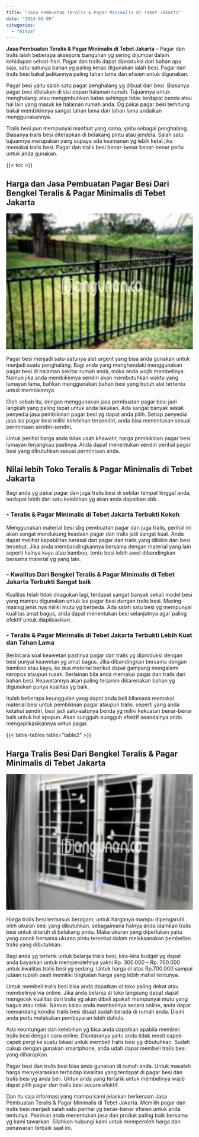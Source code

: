 ```yaml
---
title: "Jasa Pembuatan Teralis & Pagar Minimalis di Tebet Jakarta"
date: "2024-09-09"
categories: 
  - "biaya"
---
```


**Jasa Pembuatan Teralis & Pagar Minimalis di Tebet Jakarta** – Pagar dan tralis ialah beberapa aksesoris bangunan yg sering dijumpai dalam kehidupan sehari-hari. Pagar dan trails dapat diproduksi dari bahan apa saja, satu-satunya bahan yg paling kerap digunakan ialah besi. Pagar dan trails besi bakal jadikannya paling tahan lama dan efisien untuk digunakan.

Pagar besi yaitu salah satu pagar penghalang yg dibuat dari besi. Biasanya pagar besi diletakan di sisi depan halaman rumah. Tujuannya untuk menghalangi atau mengimbuhkan batas sehingga tidak terdapat benda atau hal lain yang masuk ke halaman rumah anda. Dg pakai pagar besi terhitung bakal membikinnya sangat tahan lama dan tahan lama andaikan menggunakannya.

Tralis besi pun mempunyai manfaat yang sama, yaitu sebagai penghalang. Biasanya trails besi diterapkan di belakang pintu atau jendela. Salah satu tujuannya merupakan yang supaya ada keamanan yg lebih ketat jika memakai tralis besi. Pagar dan tralis besi benar-benar benar-benar perlu untuk anda gunakan.

{{< toc >}}

## Harga dan Jasa Pembuatan Pagar Besi Dari Bengkel Teralis & Pagar Minimalis di Tebet Jakarta

![Jasa Pembuatan Teralis & Pagar Minimalis di Tebet Jakarta](/images/pagar-minimalis-murah-27.png)

Pagar besi menjadi satu-satunya alat urgent yang bisa anda gunakan untuk menjadi suatu penghalang. Bagi anda yang menghendaki menggunakan pagar besi di halaman sekitar rumah anda, maka anda wajib membelinya. Namun jika anda membikinnya sendiri akan membutuhkan waktu yang lumayan lama, bahkan menggunakan bahan besi yang butuh alat tertentu untuk membikinnya.

Oleh sebab itu, dengan menggunakan jasa pembuatan pagar besi jadi langkah yang paling tepat untuk anda lakukan. Ada sangat banyak sekali penyedia jasa pembikinan pagar besi yg dapat anda pilih. Setiap penyedia jasa las pagar besi miliki kelebihan tersendiri, anda bisa menentukan sesuai permintaan sendiri-sendiri.

Untuk perihal harga anda tidak usah khawatir, harga pembikinan pagar besi lumayan terjangkau pastinya. Anda dapat menentukan sendiri perihal pagar besi yang dibutuhkan sesuai permintaan anda.

## Nilai lebih Toko Teralis & Pagar Minimalis di Tebet Jakarta

Bagi anda yg pakai pagar dan juga tralis besi di sekitar tempat tinggal anda, terdapat lebih dari satu kelebihan yg akan anda dapatkan sbb.

### \- Teralis & Pagar Minimalis di Tebet Jakarta Terbukti Kokoh

Menggunakan material besi sbg pembuatan pagar dan juga tralis, perihal ini akan sangat mendukung keadaan pagar dan tralis jadi sangat kuat. Anda dapat melihat kapabilitas berasal dari pagar dan tralis yang dibikin dari besi tersebut. Jika anda membandingkannya bersama dengan material yang lain seperti halnya kayu atau bamboo, tentu besi lebih awet dibandingkan bersama material yg yang lain.

### \- Kwalitas Dari Bengkel Teralis & Pagar Minimalis di Tebet Jakarta Terbukti Sangat baik

Kualitas telah tidak diragukan lagi, terdapat sangat banyak sekali model besi yang mampu digunakan untuk las pagar besi dengan tralis besi. Masing-masing jenis nya miliki mutu yg berbeda. Ada salah satu besi yg mempunyai kualitas amat bagus, anda dapat menentukan besi selanjutnya agar paling efektif untuk diaplikasikan.

### \- Teralis & Pagar Minimalis di Tebet Jakarta Terbukti Lebih Kuat dan Tahan Lama

Berbicara soal keawetan pastinya pagar dan tralis yg diproduksi dengan besi punyai keawetan yg amat bagus. Jika dibandingkan bersama dengan bamboo atau kayu, ke dua material berikut dapat gampang mengalami keropos ataupun rusak. Berlainan bila anda memakai pagar dan tralis dari bahan besi. Keawetannya akan paling terjamin dikarenakan bahan yg digunakan punya kualitas yg baik.

Itulah beberapa keunggulan yang dapat anda beli bilamana memakai material besi untuk pembikinan pagar ataupun tralis. seperti yang anda ketahui sendiri, besi jadi satu-satunya benda yg miliki kekuatan benar-benar baik untuk hal apapun. Akan sungguh-sungguh efektif seandainya anda mengaplikasikannya untuk pagar.

{{< table-tables table="table2" >}}

## Harga Tralis Besi Dari Bengkel Teralis & Pagar Minimalis di Tebet Jakarta

![Jasa Pembuatan Teralis & Pagar Minimalis di Tebet Jakarta](/images/teralis-minimalis-murah-21.png)

Harga tralis besi termasuk beragam, untuk harganya mampu dipengaruhi oleh ukuran besi yang dibutuhkan. sebagaimana halnya anda idamkan tralis besi untuk ditaruh di belakang pintu. Maka ukuran yang diperlukan yaitu yang cocok bersama ukuran pintu tersebut dalam melaksanakan pembelian tralis yang dibutuhkan.

Bagi anda yg tertarik untuk belanja tralis besi, kira-kira budget yg dapat anda bayarkan untuk memperolehnya yakni Rp. 300.000 – Rp. 700.000 untuk kwalitas tralis besi yg sedang. Untuk harga di atas Rp.700.000 sampai jutaan rupiah pasti memiliki tingkatan harga yang lebih mahal tentunya.

Untuk membeli tralis besi bisa anda dapatkan di toko paling dekat atau membelinya via online. Jika anda belanja di toko langsung dapat dapat mengecek kualitas dari tralis yg akan dibeli apakah mempunyai mutu yang bagus atau tidak. Namun kalau anda membelinya secara online, anda dapat memandang kondisi tralis besi disaat sudah berada di rumah anda. Disini anda perlu melakukan pembayaran lebih dahulu.

Ada keuntungan dan kelebihan yg bisa anda dapatkan apabila membeli tralis besi dengan cara online. Diantaranya yaitu anda tidak mesti capek-capek pergi ke suatu lokasi untuk membeli tralis besi yg dibutuhkan. Sudah cukup dengan gunakan smartphone, anda udah dapat membeli tralis besi yang diharapkan.

Pagar besi dan tralis besi bisa anda gunakan di rumah anda. Untuk masalah harga menyelaraskan terhadap kwalitas yang terdapat di pagar besi dan tralis besi yg anda beli. Untuk anda yang tertarik untuk membelinya wajib dapat pilih pagar dan tralis besi secara efektif.

Dan itu saja informasi yang mampu kami jelaskan berkenaan Jasa Pembuatan Teralis & Pagar Minimalis di Tebet Jakarta. Memilih pagar dan tralis besi menjadi salah satu perihal yg benar-benar efisien untuk anda tentunya. Pastikan anda menentukan jasa dan produk paling baik bersama yg kami tawarkan. Silahkan hubungi kami untuk memperoleh harga dan penawaran terbaik saat ini.
